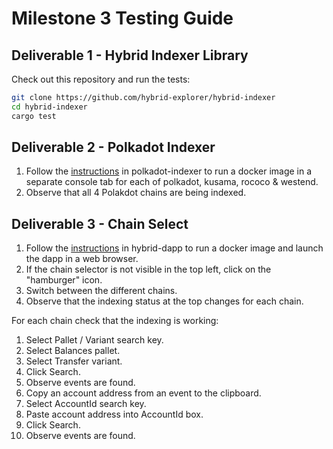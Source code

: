 # Milestone 3 Testing Guide

## Deliverable 1 - Hybrid Indexer Library

Check out this repository and run the tests:

 ```sh
git clone https://github.com/hybrid-explorer/hybrid-indexer
cd hybrid-indexer
cargo test
```

## Deliverable 2 - Polkadot Indexer

1. Follow the [instructions](https://github.com/hybrid-explorer/blob/main/README.md#docker) in polkadot-indexer to run a docker image in a separate console tab for each of polkadot, kusama, rococo & westend.
1. Observe that all 4 Polakdot chains are being indexed.

## Deliverable 3 - Chain Select

1. Follow the [instructions](https://github.com/hybrid-explorer/hybrid-dapp/blob/main/README.md#docker) in hybrid-dapp to run a docker image and launch the dapp in a web browser.
1. If the chain selector is not visible in the top left, click on the "hamburger" icon.
1. Switch between the different chains.
1. Observe that the indexing status at the top changes for each chain.

For each chain check that the indexing is working:
1. Select Pallet / Variant search key.
1. Select Balances pallet.
1. Select Transfer variant.
1. Click Search.
1. Observe events are found.
1. Copy an account address from an event to the clipboard.
1. Select AccountId search key.
1. Paste account address into AccountId box.
1. Click Search.
1. Observe events are found.
